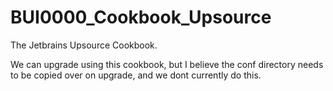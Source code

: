BUI0000_Cookbook_Upsource
===========================

The Jetbrains Upsource Cookbook.

We can upgrade using this cookbook, but I believe the conf directory needs to be copied over on upgrade, and we dont currently do this.